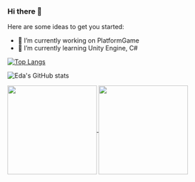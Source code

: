 ### Hi there 👋

Here are some ideas to get you started:
- 🔭 I’m currently working on PlatformGame
- 🌱 I’m currently learning Unity Engine, C#



[![Top Langs](https://github-readme-stats.vercel.app/api/top-langs/?username=edaagunes&layout=donut&theme=radical)](https://github.com/edaagunes/github-readme-stats)

![Eda's GitHub stats](https://github-readme-stats.vercel.app/api?username=edaagunes&show_icons=true&theme=radical&show=reviews&hide=prs,contribs)

<a href="https://github.com/edaagunes/github-readme-stats">
  <img height=200 align="center" layout=donut theme=radical src="https://github-readme-stats.vercel.app/api?username=edaagunes" />
</a>
<a href="https://github.com/edaagunes/convoychat">
  <img height=200 align="center" theme=radical src="https://github-readme-stats.vercel.app/api/top-langs?username=edaagunes&layout=compact&langs_count=8&card_width=320" />
</a>


